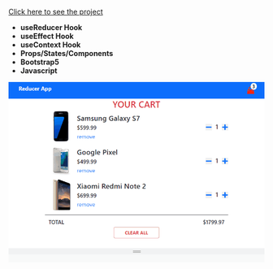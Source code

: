 [Click here to see the project](https://cart-project-with-use-reducer.vercel.app/)
<br>

- __useReducer Hook__<br>
- __useEffect Hook__<br>
- __useContext Hook__<br>
- __Props/States/Components__<br>
- __Bootstrap5__<br>
- __Javascript__<br>

<div align="center"><img src="https://github.com/MehmetCakir1/cartProjectWithUseReducer/blob/master/cart.gif"></div>

